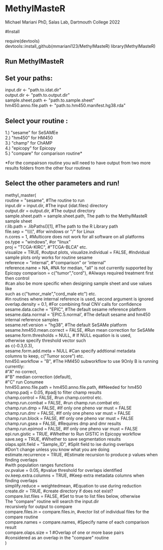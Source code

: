 # MethylMasteR
Michael Mariani PhD, Salas Lab, Dartmouth College 2022

#Install

require(devtools)\
devtools::install_github(mmariani123/MethylMasteR)
library(MethylMasteR)

## Run MethylMasteR

## Set your paths:

input.dir <- "path.to.idat.dir"\
output.dir <- "path.to.output.dir"\
sample.sheet.path <- "path.to.sample.sheet"\
hm450.anno.file.path <- "path.to.hm450.manifest.hg38.rda"

## Select your routine :

1.) "sesame" for SeSAMEe\
2.) "hm450" for HM450\
3.) "champ" for ChAMP\
4.) "epicopy" for Epicopy\
5.) "compare" for comparison routine*

*For the compairson routine you will need to have output from two more
results folders from the other four routines

## Select the other parameters and run!

methyl_master(\
  routine                   = "sesame",          #The routine to run\
  input.dir                 = input.dir,         #The input (idat.files) directory\
  output.dir                = output.dir,        #The output directory\
  sample.sheet.path         = sample.sheet.path, The path to the MethylMasteR 
                                                 sample sheet\
  r.lib.path                = .libPaths()[1],    #The path to the R Library path\
  file.sep                  = "\\\\\\\\", #for windows or "/" for Linux\
  n.cores                   = 1, #Multicore does not work for all software on all platforms
  os.type                   = "windows", #or "linux"\
  proj                      = "TCGA-KIRC", #"TCGA-BLCA" etc.\
  visualize                 = TRUE, #output plots,
  visualize.individual      = FALSE, #Indvidual sample plots only works for routine sesame\
  reference                 = "internal", #"comparison" or 'internal"\
  reference.name            = NA, #NA for median, "all" is not currently supported by Epicopy
  comparison                = c("tumor","cord"), #Always required treatment first then control\
                              #can also be more specific when designing sample sheet and use values like\
                              such as c("tumor_male","cord_male etc") etc.\
                              #in routines where internal reference is used, second argument is ignored\
  overlap.density           = 0.1, #For combining final CNV calls for confidence\
  sesame.data.cache         = "EPIC", #The default sesame reference platform\
  sesame.data.normal        = 'EPIC.5.normal', #The default sesame and hm450 internal reference samples\
  sesame.ref.version        = "hg38", #The default SeSAMe platform\
  sesame.hm450.mean.correct = FALSE, #Run mean correction for SeSAMe\
  sesame.form.thresholds    = NULL, # If NULL equation is is used,\
                              otherwise specify threshold vector such\
                              as c(-0.3,0.3),\
  sesame.form.add.meta      = NULL #Can specify addtional metadata\
                              columns to keep, c("Tumor score") etc.\
  hm450.workflow            = "B", #The HM450 subworkflow to use 9Only B is running currently:\
                              #"A" no correct,\
                              #"B" median correction (default),\
                              #"C" run Conumee\
  hm450.anno.file.path      = hm450.anno.file.path, ##Needed for hm450\
  champ.padj                = 0.05, #padj to filter champ results\
  champ.control             = FALSE, #run champ.control etc.\
  champ.run.combat          = FALSE, #run champ.run.combat etc.\
  champ.run.dmp             = FALSE, #If only one pheno var must = FALSE\
  champ.run.dmr             = FALSE, #If only one pheno var must = FALSE\
  champ.run.block           = FALSE, #If only one pheno var must = FALSE\
  champ.run.gsea            = FALSE, #Requires dmp and dmr results\
  champ.run.epimod          = FALSE, #If only one pheno var must = FALSE\
  epi.run.gistic            = TRUE, #Whether to Run GISTIC in Epicopy workflow\
  save.seg                  = TRUE, #Whether to save segmentation results\
  olaps.split.field         = "Sample_ID", #Split field to ise during overlaps\
                                      #Don't change unless you know what you are doing\
  estimate.recurrence       = TRUE, #Estimate recursion to produce p values when finding overlaps\
                               #with population ranges functions\
  ov.pvalue                 = 0.05, #pvalue threshold for overlaps identified\
  ov.keep.extra.columns     = TRUE, #Keep extra metadata columns when finding overlaps\
  simplify.reduce           = weightedmean, #Equation to use during reduction\
  create.dir                = TRUE, #create directory if does not exist?\
  compare.list.files        = FALSE, #Set to true to list files below, otherwise\
                              The "compare" routine will search the input.dir\
                              recursively for output to compare\
  compare.files.in          = compare.files.in, #vector list of individual files for the compare routine\
  compare.names             = compare.names, #Specify name of each comparison result\
  compare.olaps.size        = 1 #Overlap of one or more base pairs\
                              #considered as an overlap in the "compare" routine\
)
